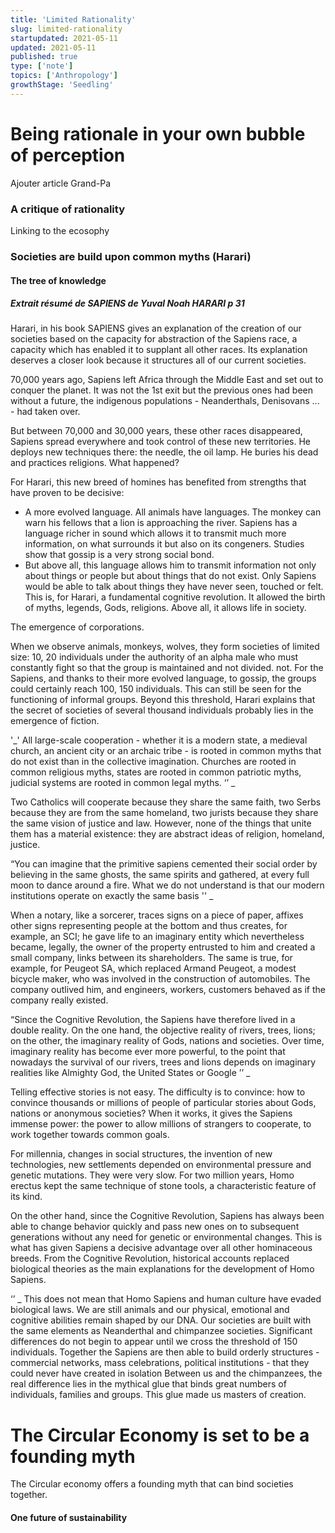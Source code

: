 ```yaml
---
title: 'Limited Rationality'
slug: limited-rationality
startupdated: 2021-05-11
updated: 2021-05-11
published: true
type: ['note']
topics: ['Anthropology']
growthStage: 'Seedling'
---
```


# Being rationale in your own bubble of perception

Ajouter article Grand-Pa

### A critique of rationality 
Linking to the ecosophy

### Societies are build upon common myths (Harari)

#### The tree of knowledge

##### Extrait résumé de SAPIENS de Yuval Noah HARARI p 31

Harari, in his book SAPIENS gives an explanation of the creation of our societies based on the capacity for abstraction of the Sapiens race, a capacity which has enabled it to supplant all other races.  Its explanation deserves a closer look because it structures all of our current societies.

 70,000 years ago, Sapiens left Africa through the Middle East and set out to conquer the planet.
 It was not the 1st exit but the previous ones had been without a future, the indigenous populations - Neanderthals, Denisovans ... - had taken over.

 But between 70,000 and 30,000 years, these other races disappeared, Sapiens spread everywhere and took control of these new territories.  He deploys new techniques there: the needle, the oil lamp.  He buries his dead and practices religions.  What happened?

 For Harari, this new breed of homines has benefited from strengths that have proven to be decisive:

 - A more evolved language.  All animals have languages.  The monkey can warn his fellows that a lion is approaching the river.  Sapiens has a language richer in sound which allows it to transmit much more information, on what surrounds it but also on its congeners.  Studies show that gossip is a very strong social bond.
 - But above all, this language allows him to transmit information not only about things or people but about things that do not exist.  Only Sapiens would be able to talk about things they have never seen, touched or felt.  This is, for Harari, a fundamental cognitive revolution.  It allowed the birth of myths, legends, Gods, religions.  Above all, it allows life in society.

 The emergence of corporations.

 When we observe animals, monkeys, wolves, they form societies of limited size: 10, 20 individuals under the authority of an alpha male who must constantly fight so that the group is maintained and not divided.  not.  For the Sapiens, and thanks to their more evolved language, to gossip, the groups could certainly reach 100, 150 individuals.  This can still be seen for the functioning of informal groups.  Beyond this threshold, Harari explains that the secret of societies of several thousand individuals probably lies in the emergence of fiction.

 '_' All large-scale cooperation - whether it is a modern state, a medieval church, an ancient city or an archaic tribe - is rooted in common myths that do not exist  than in the collective imagination.  Churches are rooted in common religious myths, states are rooted in common patriotic myths, judicial systems are rooted in common legal myths.  ‘’ _

 Two Catholics will cooperate because they share the same faith, two Serbs because they are from the same homeland, two jurists because they share the same vision of justice and law.  However, none of the things that unite them has a material existence: they are abstract ideas of religion, homeland, justice.

 “You can imagine that the primitive sapiens cemented their social order by believing in the same ghosts, the same spirits and gathered, at every full moon to dance around a fire.  What we do not understand is that our modern institutions operate on exactly the same basis '' _

 When a notary, like a sorcerer, traces signs on a piece of paper, affixes other signs representing people at the bottom and thus creates, for example, an SCI;  he gave life to an imaginary entity which nevertheless became, legally, the owner of the property entrusted to him and created a small company, links between its shareholders.  The same is true, for example, for Peugeot SA, which replaced Armand Peugeot, a modest bicycle maker, who was involved in the construction of automobiles.  The company outlived him, and engineers, workers, customers behaved as if the company really existed.

 “Since the Cognitive Revolution, the Sapiens have therefore lived in a double reality.  On the one hand, the objective reality of rivers, trees, lions;  on the other, the imaginary reality of Gods, nations and societies.  Over time, imaginary reality has become ever more powerful, to the point that nowadays the survival of our rivers, trees and lions depends on imaginary realities like Almighty God, the United States or Google ’’ _

 Telling effective stories is not easy.  The difficulty is to convince: how to convince thousands or millions of people of particular stories about Gods, nations or anonymous societies?  When it works, it gives the Sapiens immense power: the power to allow millions of strangers to cooperate, to work together towards common goals.

 For millennia, changes in social structures, the invention of new technologies, new settlements depended on environmental pressure and genetic mutations.  They were very slow.  For two million years, Homo erectus kept the same technique of stone tools, a characteristic feature of its kind.

 On the other hand, since the Cognitive Revolution, Sapiens has always been able to change behavior quickly and pass new ones on to subsequent generations without any need for genetic or environmental changes.  This is what has given Sapiens a decisive advantage over all other hominaceous breeds.  From the Cognitive Revolution, historical accounts replaced biological theories as the main explanations for the development of Homo Sapiens.

 ‘’ _ This does not mean that Homo Sapiens and human culture have evaded biological laws.  We are still animals and our physical, emotional and cognitive abilities remain shaped by our DNA.  Our societies are built with the same elements as Neanderthal and chimpanzee societies.  Significant differences do not begin to appear until we cross the threshold of 150 individuals.  Together the Sapiens are then able to build orderly structures - commercial networks, mass celebrations, political institutions - that they could never have created in isolation Between us and the chimpanzees, the real difference lies in the mythical glue that binds great  numbers of individuals, families and groups.  This glue made us masters of creation. 

# The Circular Economy is set to be a founding myth 

The Circular economy offers a founding myth that can bind societies together. 

#### One future of sustainability 
